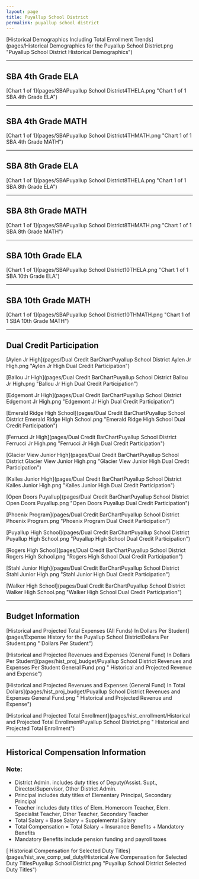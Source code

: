 ```yaml
---
layout: page
title: Puyallup School District
permalink: puyallup school district
---
```



[Historical Demographics Including Total Enrollment Trends](pages/Historical Demographics for the Puyallup School District.png "Puyallup School District Historical Demographics")

___

## SBA 4th Grade ELA

[Chart 1 of 1](pages/SBAPuyallup School District4THELA.png "Chart 1 of 1 SBA 4th Grade ELA")


___

## SBA 4th Grade MATH

[Chart 1 of 1](pages/SBAPuyallup School District4THMATH.png "Chart 1 of 1 SBA 4th Grade MATH")


___

## SBA 8th Grade ELA

[Chart 1 of 1](pages/SBAPuyallup School District8THELA.png "Chart 1 of 1 SBA 8th Grade ELA")


___

## SBA 8th Grade MATH

[Chart 1 of 1](pages/SBAPuyallup School District8THMATH.png "Chart 1 of 1 SBA 8th Grade MATH")


___

## SBA 10th Grade ELA

[Chart 1 of 1](pages/SBAPuyallup School District10THELA.png "Chart 1 of 1 SBA 10th Grade ELA")


___

## SBA 10th Grade MATH

[Chart 1 of 1](pages/SBAPuyallup School District10THMATH.png "Chart 1 of 1 SBA 10th Grade MATH")


___

## Dual Credit Participation

[Aylen Jr High](pages/Dual Credit BarChartPuyallup School District Aylen Jr High.png "Aylen Jr High Dual Credit Participation")

[Ballou Jr High](pages/Dual Credit BarChartPuyallup School District Ballou Jr High.png "Ballou Jr High Dual Credit Participation")

[Edgemont Jr High](pages/Dual Credit BarChartPuyallup School District Edgemont Jr High.png "Edgemont Jr High Dual Credit Participation")

[Emerald Ridge High School](pages/Dual Credit BarChartPuyallup School District Emerald Ridge High School.png "Emerald Ridge High School Dual Credit Participation")

[Ferrucci Jr High](pages/Dual Credit BarChartPuyallup School District Ferrucci Jr High.png "Ferrucci Jr High Dual Credit Participation")

[Glacier View Junior High](pages/Dual Credit BarChartPuyallup School District Glacier View Junior High.png "Glacier View Junior High Dual Credit Participation")

[Kalles Junior High](pages/Dual Credit BarChartPuyallup School District Kalles Junior High.png "Kalles Junior High Dual Credit Participation")

[Open Doors Puyallup](pages/Dual Credit BarChartPuyallup School District Open Doors Puyallup.png "Open Doors Puyallup Dual Credit Participation")

[Phoenix Program](pages/Dual Credit BarChartPuyallup School District Phoenix Program.png "Phoenix Program Dual Credit Participation")

[Puyallup High School](pages/Dual Credit BarChartPuyallup School District Puyallup High School.png "Puyallup High School Dual Credit Participation")

[Rogers High School](pages/Dual Credit BarChartPuyallup School District Rogers High School.png "Rogers High School Dual Credit Participation")

[Stahl Junior High](pages/Dual Credit BarChartPuyallup School District Stahl Junior High.png "Stahl Junior High Dual Credit Participation")

[Walker High School](pages/Dual Credit BarChartPuyallup School District Walker High School.png "Walker High School Dual Credit Participation")


___

## Budget Information

[Historical and Projected Total Expenses (All Funds) In Dollars Per Student](pages/Expense History for the Puyallup School DistrictDollars Per Student.png " Dollars Per Student")

[Historical and Projected Revenues and Expenses (General Fund) In Dollars Per Student](pages/hist_proj_budget/Puyallup School District Revenues and Expenses Per Student General Fund.png " Historical and Projected Revenue and Expense")

[Historical and Projected Revenues and Expenses (General Fund) In Total Dollars](pages/hist_proj_budget/Puyallup School District Revenues and Expenses General Fund.png " Historical and Projected Revenue and Expense")

[Historical and Projected Total Enrollment](pages/hist_enrollment/Historical and Projected Total EnrollmentPuyallup School District.png " Historical and Projected Total Enrollment")


___

## Historical Compensation Information
### Note:
- District Admin. includes duty titles of Deputy/Assist. Supt., Director/Supervisor, Other District Admin.
- Principal includes duty titles of Elementary Principal, Secondary Principal
- Teacher includes duty titles of Elem. Homeroom Teacher, Elem. Specialist Teacher, Other Teacher, Secondary Teacher
- Total Salary = Base Salary + Supplemental Salary
- Total Compensation = Total Salary + Insurance Benefits + Mandatory Benefits
- Mandatory Benefits include pension funding and payroll taxes

[ Historical Compensation for Selected Duty Titles](pages/hist_ave_comp_sel_duty/Historical Ave Compensation for Selected Duty TitlesPuyallup School District.png "Puyallup School District Selected Duty Titles")

